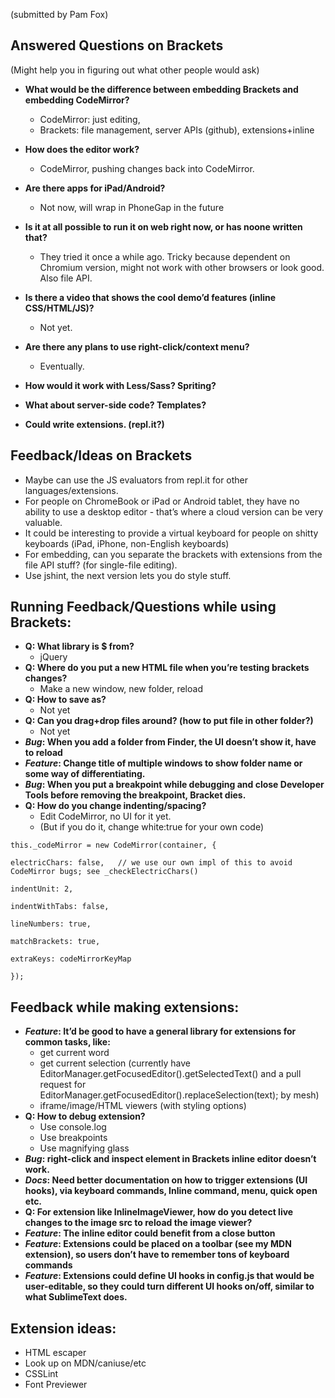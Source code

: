 (submitted by Pam Fox)
## Answered Questions on Brackets

(Might help you in figuring out what other people would ask)
* **What would be the difference between embedding Brackets and embedding CodeMirror?**
    * CodeMirror: just editing,
    * Brackets: file management, server APIs (github), extensions+inline

* **How does the editor work?**
    * CodeMirror, pushing changes back into CodeMirror.
* **Are there apps for iPad/Android?**
    * Not now, will wrap in PhoneGap in the future
* **Is it at all possible to run it on web right now, or has noone written that?**
    * They tried it once a while ago. Tricky because dependent on Chromium version, might not work with other browsers or look good. Also file API.
* **Is there a video that shows the cool demo’d features (inline CSS/HTML/JS)?** 
    * Not yet.
* **Are there any plans to use right-click/context menu?**
    * Eventually.
* **How would it work with Less/Sass? Spriting?**
* **What about server-side code? Templates?**
* **Could write extensions. (repl.it?)**


## Feedback/Ideas on Brackets

* Maybe can use the JS evaluators from repl.it for other languages/extensions.
* For people on ChromeBook or iPad or Android tablet, they have no ability to use a desktop editor - that’s where a cloud version can be very valuable.
* It could be interesting to provide a virtual keyboard for people on shitty keyboards (iPad, iPhone, non-English keyboards)
* For embedding, can you separate the brackets with extensions from the file API stuff? (for single-file editing).
* Use jshint, the next version lets you do style stuff.

## Running Feedback/Questions while using Brackets:

* **Q: What library is $ from?**
    * jQuery
* **Q: Where do you put a new HTML file when you’re testing brackets changes?**
    * Make a new window, new folder, reload
* **Q: How to save as?**
    * Not yet
* **Q: Can you drag+drop files around? (how to put file in other folder?)**
    * Not yet
* **_Bug_: When you add a folder from Finder, the UI doesn’t show it, have to reload**
* **_Feature_: Change title of multiple windows to show folder name or some way of differentiating.**
* **_Bug_: When you put a breakpoint while debugging and close Developer Tools before removing the breakpoint, Bracket dies.**
* **Q: How do you change indenting/spacing?** 
    * Edit CodeMirror, no UI for it yet.
    * (But if you do it, change white:true for your own code)

``this._codeMirror = new CodeMirror(container, {``

``electricChars: false,   // we use our own impl of this to avoid CodeMirror bugs; see _checkElectricChars()``

``indentUnit: 2,``

``indentWithTabs: false,``

``lineNumbers: true,``

``matchBrackets: true,``

``extraKeys: codeMirrorKeyMap``

``});``

## Feedback while making extensions:

* **_Feature_: It’d be good to have a general library for extensions for common tasks, like:**
    * get current word
    * get current selection (currently have EditorManager.getFocusedEditor().getSelectedText() and a pull request for EditorManager.getFocusedEditor().replaceSelection(text); by mesh)
    * iframe/image/HTML viewers (with styling options)
* **Q: How to debug extension?**
    * Use console.log
    * Use breakpoints
    * Use magnifying glass
* **_Bug_: right-click and inspect element in Brackets inline editor doesn’t work.**
* **_Docs_: Need better documentation on how to trigger extensions (UI hooks), via keyboard commands, Inline command, menu, quick open etc.**
* **Q: For extension like InlineImageViewer, how do you detect live changes to the image src to reload the image viewer?**
* **_Feature_: The inline editor could benefit from a close button**
* **_Feature_: Extensions could be placed on a toolbar (see my MDN extension), so users don’t have to remember tons of keyboard commands**
* **_Feature_: Extensions could define UI hooks in config.js that would be user-editable, so they could turn different UI hooks on/off, similar to what SublimeText does.**

## Extension ideas:
* HTML escaper
* Look up on MDN/caniuse/etc
* CSSLint
* Font Previewer